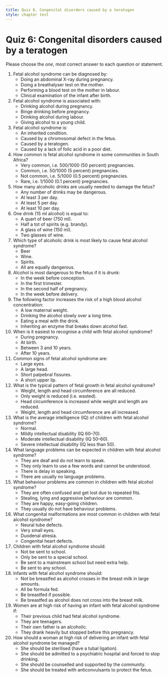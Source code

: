 ```yaml
---
title: Quiz 6. Congenital disorders caused by a teratogen
style: chapter test
---
```


# Quiz 6: Congenital disorders caused by a teratogen

Please choose the *one*, most correct answer to each question or statement.

1.	Fetal alcohol syndrome can be diagnosed by:
	-	Doing an abdominal X-ray during pregnancy.
	-	Doing a breathalyser test on the mother.
	-	Performing a blood test on the mother in labour.
	+	Clinical examination of the infant after birth.
2.	Fetal alcohol syndrome is associated with:
	+	Drinking alcohol during pregnancy.
	-	Binge drinking before pregnancy.
	-	Drinking alcohol during labour.
	-	Giving alcohol to a young child.
3.	Fetal alcohol syndrome is:
	-	An inherited condition.
	-	Caused by a chromosomal defect in the fetus.
	+	Caused by a teratogen.
	-	Caused by a lack of folic acid in a poor diet.
4.	How common is fetal alcohol syndrome in some communities in South Africa?
	-	Very common, i.e. 500/1000 (50 percent) pregnancies.
	+	Common, i.e. 50/1000 (5 percent) pregnancies.
	-	Not common, i.e. 5/1000 (0.5 percent) pregnancies.
	-	Rare, i.e. 1/1000 (0.1 percent) pregnancies.
5.	How many alcoholic drinks are usually needed to damage the fetus?
	+	Any number of drinks may be dangerous.
	-	At least 3 per day.
	-	At least 5 per day.
	-	At least 10 per day.
6.	One drink (15 ml alcohol) is equal to:
	-	A quart of beer (750 ml).
	-	Half a tot of spirits (e.g. brandy).
	+	A glass of wine (150 ml).
	-	Two glasses of wine.
7.	Which type of alcoholic drink is most likely to cause fetal alcohol syndrome?
	-	Beer
	-	Wine.
	-	Spirits.
	+	All are equally dangerous.
8.	Alcohol is most dangerous to the fetus if it is drunk:
	-	In the week before conception.
	+	In the first trimester.
	-	In the second half of pregnancy.
	-	In the week before delivery.
9.	The following factor increases the risk of a high blood alcohol concentration:
	+	A low maternal weight.
	-	Drinking the alcohol slowly over a long time.
	-	Eating a meal with the drink.
	-	Inheriting an enzyme that breaks down alcohol fast.
10.	When is it easiest to recognise a child with fetal alcohol syndrome?
	-	During pregnancy.
	-	At birth.
	+	Between 3 and 10 years.
	-	After 10 years.
11.	Common signs of fetal alcohol syndrome are:
	-	Large eyes.
	-	A large head.
	+	Short palpebral fissures.
	-	A short upper lip.
12.	What is the typical pattern of fetal growth in fetal alcohol syndrome?
	+	Weight, length and head circumference are all reduced.
	-	Only weight is reduced (i.e. wasted).
	-	Head circumference is increased while weight and length are reduced.
	-	Weight, length and head circumference are all increased.
13.	What is the average intelligence (IQ) of children with fetal alcohol syndrome?
	-	Normal.
	+	Mildly intellectual disability (IQ 60–70).
	-	Moderate intellectual disability (IQ 50–60).
	-	Severe intellectual disability (IQ less than 50).
14.	What language problems can be expected in children with fetal alcohol syndrome?
	-	They are deaf and do not learn to speak.
	-	They only learn to use a few words and cannot be understood.
	+	There is delay in speaking.
	-	There are usually no language problems.
15.	What behaviour problems are common in children with fetal alcohol syndrome?
	-	They are often confused and get lost due to repeated fits.
	+	Stealing, lying and aggressive behaviour are common.
	-	They are happy, easy-going children.
	-	They usually do not have behaviour problems.
16.	What congenital malformations are most common in children with fetal alcohol syndrome?
	-	Neural tube defects.
	-	Very small eyes.
	-	Duodenal atresia.
	+	Congenital heart defects.
17.	Children with fetal alcohol syndrome should:
	-	Not be sent to school.
	-	Only be sent to a special school.
	+	Be sent to a mainstream school but need extra help.
	-	Be sent to any school.
18.	Infants with fetal alcohol syndrome should:
	-	Not be breastfed as alcohol crosses in the breast milk in large amounts.
	-	All be formula fed.
	+	Be breastfed if possible.
	-	Be breastfed as alcohol does not cross into the breast milk.
19.	Women are at high risk of having an infant with fetal alcohol syndrome if:
	+	Their previous child had fetal alcohol syndrome.
	-	They are teenagers.
	-	Their own father is an alcoholic.
	-	They drank heavily but stopped before this pregnancy.
20.	How should a woman at high risk of delivering an infant with fetal alcohol syndrome be managed?
	-	She should be sterilised (have a tubal ligation).
	-	She should be admitted to a psychiatric hospital and forced to stop drinking.
	+	She should be counselled and supported by the community.
	-	She should be treated with anticonvulsants to protect the fetus.